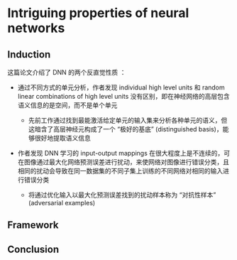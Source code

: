 # Intriguing properties of neural networks

## Induction

这篇论文介绍了 DNN 的两个反直觉性质 ：

- 通过不同方式的单元分析，作者发现 individual high level units 和 random linear combinations of high level units 没有区别，即在神经网络的高层包含语义信息的是空间，而不是单个单元

  - 先前工作通过找到最能激活给定单元的输入集来分析各种单元的语义，但这暗含了高层神经元构成了一个 “极好的基底” (distinguished basis)，能够很好地提取语义信息

- 作者发现 DNN 学习的 input-output mappings 在很大程度上是不连续的，可在图像通过最大化网络预测误差进行扰动，来使网络对图像进行错误分类，且相同的扰动会导致在同一数据集的不同子集上训练的不同网络对相同的输入进行错误分类

  - 将通过优化输入以最大化预测误差找到的扰动样本称为 “对抗性样本” (adversarial examples)

## Framework





## Conclusion
